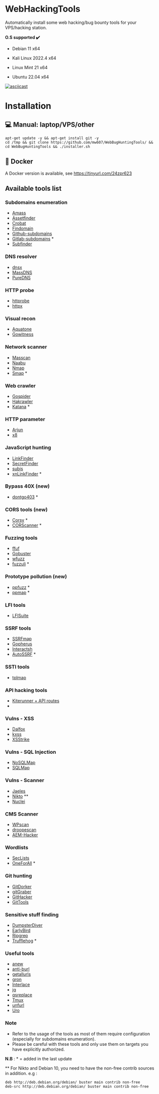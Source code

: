 # WebHackingTools

Automatically install some web hacking/bug bounty tools for your VPS/hacking station.

<b>O.S supported :heavy_check_mark: </b>

- Debian 11 x64 

- Kali Linux 2022.4 x64

- Linux Mint 21 x64

- Ubuntu 22.04 x64 



[![asciicast](https://asciinema.org/a/E2xfEuuvWhuO3RzlDnSdebCZR.svg)](https://asciinema.org/a/E2xfEuuvWhuO3RzlDnSdebCZR)



# Installation
## 💻 Manual: laptop/VPS/other 

```
apt-get update -y && apt-get install git -y
cd /tmp && git clone https://github.com/mw607/WebBugHuntingTools/ && cd WebBugHuntingTools && ./installer.sh
```
## 🐳 Docker

A Docker version is available, see https://tinyurl.com/24zpr623


## Available tools list

### Subdomains enumeration

- [Amass](https://github.com/OWASP/Amass)
- [Assetfinder](https://github.com/tomnomnom/assetfinder)
- [Crobat](https://github.com/Cgboal/SonarSearch)
- [Findomain](https://github.com/Findomain/Findomain)
- [Github-subdomains](https://github.com/gwen001/github-subdomains)
- [Gitlab-subdomains](https://github.com/gwen001/gitlab-subdomains) *
- [Subfinder](https://github.com/projectdiscovery/subfinder)

### DNS resolver

- [dnsx](https://github.com/projectdiscovery/dnsx)
- [MassDNS](https://github.com/blechschmidt/massdns)
- [PureDNS](https://github.com/d3mondev/puredns)

### HTTP probe

- [httprobe](https://github.com/tomnomnom/httprobe)
- [httpx](https://github.com/projectdiscovery/httpx)

### Visual recon

- [Aquatone](https://github.com/michenriksen/aquatone)
- [Gowitness](https://github.com/sensepost/gowitness)

### Network scanner

- [Masscan](https://github.com/robertdavidgraham/masscan)
- [Naabu](https://github.com/projectdiscovery/naabu)
- [Nmap](https://nmap.org/)
- [Smap](https://github.com/s0md3v/Smap) *

### Web crawler

- [Gospider](https://github.com/jaeles-project/gospider)
- [Hakrawler](https://github.com/hakluke/hakrawler)
- [Katana](https://github.com/projectdiscovery/katana) *

### HTTP parameter

- [Arjun](https://github.com/s0md3v/Arjun)
- [x8](https://github.com/Sh1Yo/x8/)

### JavaScript hunting

- [LinkFinder](https://github.com/GerbenJavado/LinkFinder)
- [SecretFinder](https://github.com/m4ll0k/SecretFinder)
- [subjs](https://github.com/lc/subjs)
- [xnLinkFinder](https://github.com/xnl-h4ck3r/xnLinkFinder) *

### Bypass 40X (new)

- [dontgo403](https://github.com/devploit/dontgo403) *

### CORS tools (new)

- [Corsy](https://github.com/s0md3v/Corsy) *
- [CORScanner](https://github.com/chenjj/CORScanner) *

### Fuzzing tools

- [ffuf](https://github.com/ffuf/ffuf)
- [Gobuster](https://github.com/OJ/gobuster)
- [wfuzz](https://github.com/xmendez/wfuzz)
- [fuzzuli](https://github.com/musana/fuzzuli) *

### Prototype pollution (new)

- [ppfuzz](https://github.com/dwisiswant0/ppfuzz) *
- [ppmap](https://github.com/kleiton0x00/ppmap) *

### LFI tools

- [LFISuite](https://github.com/D35m0nd142/LFISuite)

### SSRF tools

- [SSRFmap](https://github.com/swisskyrepo/SSRFmap)
- [Gopherus](https://github.com/tarunkant/Gopherus)
- [Interactsh](https://github.com/projectdiscovery/interactsh)
- [AutoSSRF](https://github.com/Th0h0/autossrf) *

### SSTI tools

- [tplmap](https://github.com/epinna/tplmap)

### API hacking tools

- [Kiterunner + API routes](https://github.com/assetnote/kiterunner)
- 
### Vulns - XSS

- [Dalfox](https://github.com/hahwul/dalfox)
- [kxss](https://github.com/tomnomnom/hacks/tree/master/kxss)
- [XSStrike](https://github.com/s0md3v/XSStrike)

### Vulns - SQL Injection

- [NoSQLMap](https://github.com/codingo/NoSQLMap)
- [SQLMap](https://github.com/sqlmapproject/sqlmap)

### Vulns - Scanner

- [Jaeles](https://github.com/jaeles-project/jaeles)
- [Nikto](https://github.com/sullo/nikto) **
- [Nuclei](https://github.com/projectdiscovery/nuclei)

### CMS Scanner

- [WPscan](https://github.com/wpscanteam/wpscan)
- [droopescan](https://github.com/droope/droopescan)
- [AEM-Hacker](https://github.com/0ang3el/aem-hacker)

### Wordlists

- [SecLists](https://github.com/danielmiessler/SecLists)
- [OneForAll](https://github.com/six2dez/OneListForAll) *

### Git hunting

- [GitDorker](https://github.com/obheda12/GitDorker)
- [gitGraber](https://github.com/hisxo/gitGraber)
- [GitHacker](https://github.com/WangYihang/GitHacker)
- [GitTools](https://github.com/internetwache/GitTools)

### Sensitive stuff finding

- [DumpsterDiver](https://github.com/securing/DumpsterDiver)
- [EarlyBird](https://github.com/americanexpress/earlybird)
- [Ripgrep](https://github.com/BurntSushi/ripgrep)
- [Trufflehog](https://github.com/trufflesecurity/trufflehog) *

### Useful tools

- [anew](https://github.com/tomnomnom/anew)
- [anti-burl](https://github.com/tomnomnom/hacks/tree/master/anti-burl)
- [getallurls](https://github.com/lc/hacks/tree/master/getallurls)
- [gron](https://github.com/tomnomnom/gron)
- [Interlace](https://github.com/codingo/Interlace)
- [jq](https://github.com/stedolan/jq)
- [qsreplace](https://github.com/tomnomnom/qsreplace)
- [Tmux](https://github.com/tmux/tmux)
- [unfurl](https://github.com/tomnomnom/unfurl)
- [Uro](https://github.com/s0md3v/uro)

### Note

- Refer to the usage of the tools as most of them require configuration (especially for subdomains enumeration).
- Please be careful with these tools and only use them on targets you have explicitly authorized.

**N.B** : * = added in the last update

** For Nikto and Debian 10, you need to have the non-free contrib sources in addition. e.g : 
```
deb http://deb.debian.org/debian/ buster main contrib non-free
deb-src http://deb.debian.org/debian/ buster main contrib non-free
```
